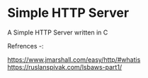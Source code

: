 # Simple HTTP Server
A Simple HTTP Server written in C

Refrences -:

https://www.jmarshall.com/easy/http/#whatis
https://ruslanspivak.com/lsbaws-part1/
